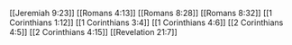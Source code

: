 [[Jeremiah 9:23]]
[[Romans 4:13]]
[[Romans 8:28]]
[[Romans 8:32]]
[[1 Corinthians 1:12]]
[[1 Corinthians 3:4]]
[[1 Corinthians 4:6]]
[[2 Corinthians 4:5]]
[[2 Corinthians 4:15]]
[[Revelation 21:7]]
